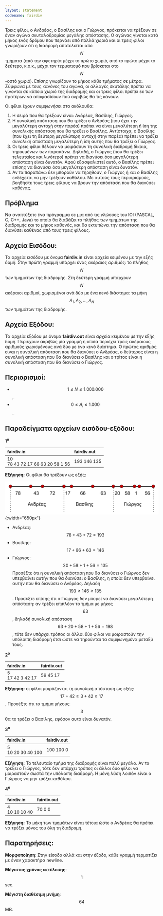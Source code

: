 ```yaml
---
layout: statement
codename: fairdiv
---
```


Τρεις φίλοι, ο Ανδρέας, ο Βασίλης και ο Γιώργος, πρόκειται να τρέξουν σε έναν αγώνα σκυταλοδρομίας μεγάλης απόστασης. Ο αγώνας γίνεται κατά μήκος ενός δρόμου που περνάει από πολλά χωριά και οι τρεις φίλοι γνωρίζουν ότι η διαδρομή αποτελείται από $$N$$ τμήματα (από την αφετηρία μέχρι το πρώτο χωριό, από το πρώτο μέχρι το δεύτερο, κ.ο.κ., μέχρι τον τερματισμό που βρίσκεται στο $$N$$-οστό χωριό). Επίσης γνωρίζουν το μήκος κάθε τμήματος σε μέτρα. Σύμφωνα με τους κανόνες του αγώνα, οι αλλαγές σκυτάλης πρέπει να γίνονται σε κάποιο χωριό της διαδρομής και οι τρεις φίλοι πρέπει εκ των προτέρων να αποφασίσουν πού ακριβώς θα τις κάνουν.

Οι φίλοι έχουν συμφωνήσει στα ακόλουθα:
 1. Η σειρά που θα τρέξουν είναι: Ανδρέας, Βασίλης, Γιώργος.
 2. Η συνολική απόσταση που θα τρέξει ο Ανδρέας (που έχει την μεγαλύτερη αντοχή στην παρέα) πρέπει να είναι μεγαλύτερη ή ίση της συνολικής απόσταση που θα τρέξει ο Βασίλης. Αντίστοιχα, ο Βασίλης (που έχει τη δεύτερη μεγαλύτερη αντοχή στην παρέα) πρέπει να τρέξει συνολική απόσταση μεγαλύτερη ή ίση αυτής που θα τρέξει ο Γιώργος.
 3. Οι τρεις φίλοι θέλουν να μοιράσουν τη συνολική διαδρομή δίκαια, τηρουμένων των παραπάνω. Δηλαδή, ο Γιώργος (που θα τρέξει τελευταίος και λιγότερο) πρέπει να διανύσει όσο μεγαλύτερη απόσταση είναι δυνατόν. Αφού εξασφαλιστεί αυτό, ο Βασίλης πρέπει επίσης να διανύσει όσο μεγαλύτερη απόσταση είναι δυνατόν.
 4. Αν τα παραπάνω δεν μπορούν να τηρηθούν, ο Γιώργος ή και ο Βασίλης ενδέχεται να μην τρέξουν καθόλου. Με αυτούς τους περιορισμούς, βοηθήστε τους τρεις φίλους να βρουν την απόσταση που θα διανύσει καθένας.

## Πρόβλημα

Να αναπτύξετε ένα πρόγραμμα σε μια από τις γλώσσες του IOI (PASCAL, C, C++, Java) το οποίο θα διαβάζει το πλήθος των τμημάτων της διαδρομής και το μήκος καθενός, και θα εκτυπώνει την απόσταση που θα διανύσει καθένας από τους τρεις φίλους.

## Αρχεία Εισόδου:

Τα αρχεία εισόδου με όνομα **fairdiv.in** είναι αρχεία κειμένου με την εξής δομή: Στην πρώτη γραμμή υπάρχει ένας ακέραιος αριθμός: το πλήθος $$N$$ των τμημάτων της διαδρομής. Στη δεύτερη γραμμή υπάρχουν $$N$$ ακέραιοι αριθμοί, χωρισμένοι ανά δύο με ένα κενό διάστημα: τα μήκη $$A_1, A_2, \ldots, A_N$$ των τμημάτων της διαδρομής.

## Αρχεία Εξόδου:

Τα αρχεία εξόδου με όνομα **fairdiv.out** είναι αρχεία κειμένου με την εξής δομή. Περιέχουν ακριβώς μία γραμμή η οποία περιέχει τρεις ακέραιους αριθμούς χωρισμένους ανά δύο με ένα κενό διάστημα. Ο πρώτος αριθμός είναι η συνολική απόσταση που θα διανύσει ο Ανδρέας, ο δεύτερος είναι η συνολική απόσταση που θα διανύσει ο Βασίλης και ο τρίτος είναι η συνολική απόσταση που θα διανύσει ο Γιώργος.

## Περιορισμοί:

 - $$1 \leq N \leq 1.000.000$$,
 - $$0 \leq A_i \leq 1.000$$.

## Παραδείγματα αρχείων εισόδου-εξόδου:

**1<sup>o</sup>**

| **fairdiv.in**      | **fairdiv.out** |
| :--- | :--- |
| 10<br>78 43 72 17 66 63 20 58 1 56 | 193 146 135 |

**Εξήγηση:** 
Οι φίλοι θα τρέξουν ως εξής:

![Παράδειγμα](/assets/35-pdp-bgym.PNG){:width="650px"}

 - Ανδρέας: $$78 + 43 + 72 = 193$$
 - Βασίλης: $$17 + 66 + 63 = 146$$
 - Γιώργος: $$20 + 58 + 1 + 56 = 135$$
Προσέξτε ότι η συνολική απόσταση που θα διανύσει ο Γιώργος δεν υπερβαίνει αυτήν που θα διανύσει ο Βασίλης, η οποία δεν υπερβαίνει αυτήν
που θα διανύσει ο Ανδρέας. Δηλαδή $$193 \geq 146 \geq 135$$. Προσέξτε επίσης ότι ο Γιώργος δεν μπορεί να διανύσει μεγαλύτερη απόσταση: αν τρέξει επιπλέον το τμήμα με μήκος $$63$$, δηλαδή συνολική απόσταση $$63 + 20 + 58 + 1 + 56 = 198$$, τότε δεν υπάρχει τρόπος οι άλλοι δύο φίλοι να μοιραστούν την υπόλοιπη διαδρομή έτσι ώστε να τηρούνται τα συμφωνημένα μεταξύ τους.

**2<sup>o</sup>**

| **fairdiv.in**      | **fairdiv.out** |
| :--- | :--- |
| 5<br>17 42 3 42 17 | 59 45 17 |

**Εξήγηση:** οι φίλοι μοιράζονται τη συνολική απόσταση ως εξής: $$17 + 42 \geq 3 + 42 \geq 17$$. Προσέξτε ότι το τμήμα μήκους $$3$$ θα το τρέξει ο Βασίλης, εφόσον αυτό είναι δυνατόν.

**3<sup>o</sup>**

| **fairdiv.in**      | **fairdiv.out** |
| :--- | :--- |
| 5<br>10 20 30 40 100 | 100 100 0 |

**Εξήγηση:** Το τελευταίο τμήμα της διαδρομής είναι πολύ μεγάλο. Αν το τρέξει ο Γιώργος, τότε δεν υπάρχει τρόπος οι άλλοι δύο φίλοι να μοιραστούν σωστά την υπόλοιπη διαδρομή. Η μόνη λύση λοιπόν είναι ο Γιώργος να μην τρέξει καθόλου.

**4<sup>o</sup>**

| **fairdiv.in**      | **fairdiv.out** |
| :--- | :--- |
| 4<br>10 10 10 40 | 70 0 0 |

**Εξήγηση:** Τα μήκη των τμημάτων είναι τέτοια ώστε ο Ανδρέας θα πρέπει να τρέξει μόνος του όλη τη διαδρομή.

## Παρατηρήσεις:

**Μορφοποίηση**: Στην είσοδο αλλά και στην έξοδο, κάθε γραμμή τερματίζει με έναν χαρακτήρα newline.

**Μέγιστος χρόνος εκτέλεσης**: $$1$$ sec.

**Μέγιστη διαθέσιμη μνήμη**: $$64$$ MB.
